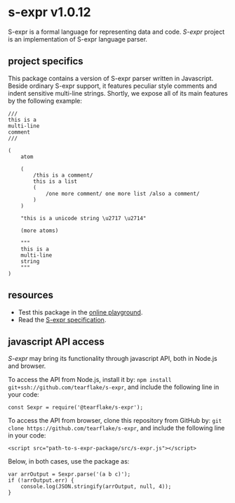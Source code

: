 # s-expr v1.0.12

S-expr is a formal language for representing data and code. *S-expr* project is an implementation of S-expr language parser.

## project specifics

This package contains a version of S-expr parser written in Javascript. Beside ordinary S-expr support, it features peculiar style comments and indent sensitive multi-line strings. Shortly, we expose all of its main features by the following example:

```
///
this is a
multi-line
comment
///

(
    atom
    
    (
        /this is a comment/
        this is a list
        (
            /one more comment/ one more list /also a comment/
        )
    )
    
    "this is a unicode string \u2717 \u2714"
    
    (more atoms)
    
    """
    this is a
    multi-line
    string
    """
)
```

## resources

- Test this package in the [online playground](https://tearflake.github.io/s-expr/playground/).
- Read the [S-expr specification](https://tearflake.github.io/s-expr/docs/s-expr).

## javascript API access

*S-expr* may bring its functionality through javascript API, both in Node.js and browser.

To access the API from Node.js, install it by: `npm install git+ssh://github.com/tearflake/s-expr`, and include the following line in your code:

```
const Sexpr = require('@tearflake/s-expr');
```

To access the API from browser, clone this repository from GitHub by: `git clone https://github.com/tearflake/s-expr`, and include the following line in your code:

```
<script src="path-to-s-expr-package/src/s-expr.js"></script>
```

Below, in both cases, use the package as:

```
var arrOutput = Sexpr.parse('(a b c)');
if (!arrOutput.err) {
    console.log(JSON.stringify(arrOutput, null, 4));
}
```
